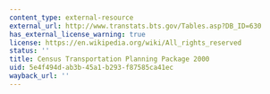 ```yaml
---
content_type: external-resource
external_url: http://www.transtats.bts.gov/Tables.asp?DB_ID=630
has_external_license_warning: true
license: https://en.wikipedia.org/wiki/All_rights_reserved
status: ''
title: Census Transportation Planning Package 2000
uid: 5e4f494d-ab3b-45a1-b293-f87585ca41ec
wayback_url: ''
---
```

